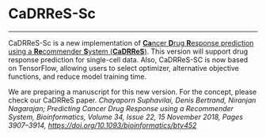 # CaDRReS-Sc
---

CaDRReS-Sc is a new implementation of [**Ca**ncer **D**rug **R**esponse prediction using a **Re**commender **S**ystem (**CaDRReS**)](https://github.com/CSB5/CaDRReS). This version will support drug response prediction for single-cell data. Also, CaDRReS-SC is now based on TensorFlow, allowing users to select optimizer, alternative objective functions, and reduce model training time.

We are preparing a manuscript for this new version. For the concept, please check our CaDRReS paper.
*Chayaporn Suphavilai, Denis Bertrand, Niranjan Nagarajan; Predicting Cancer Drug Response using a Recommender System, Bioinformatics, Volume 34, Issue 22, 15 November 2018, Pages 3907–3914, https://doi.org/10.1093/bioinformatics/bty452*
